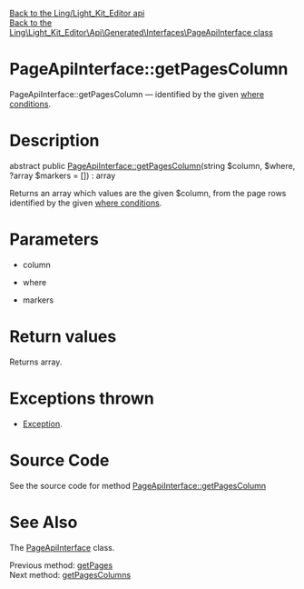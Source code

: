 [Back to the Ling/Light_Kit_Editor api](https://github.com/lingtalfi/Light_Kit_Editor/blob/master/doc/api/Ling/Light_Kit_Editor.md)<br>
[Back to the Ling\Light_Kit_Editor\Api\Generated\Interfaces\PageApiInterface class](https://github.com/lingtalfi/Light_Kit_Editor/blob/master/doc/api/Ling/Light_Kit_Editor/Api/Generated/Interfaces/PageApiInterface.md)


PageApiInterface::getPagesColumn
================



PageApiInterface::getPagesColumn — identified by the given [where conditions](https://github.com/lingtalfi/SimplePdoWrapper#the-where-conditions).




Description
================


abstract public [PageApiInterface::getPagesColumn](https://github.com/lingtalfi/Light_Kit_Editor/blob/master/doc/api/Ling/Light_Kit_Editor/Api/Generated/Interfaces/PageApiInterface/getPagesColumn.md)(string $column, $where, ?array $markers = []) : array




Returns an array which values are the given $column, from the page rows
identified by the given [where conditions](https://github.com/lingtalfi/SimplePdoWrapper#the-where-conditions).




Parameters
================


- column

    

- where

    

- markers

    


Return values
================

Returns array.


Exceptions thrown
================

- [Exception](http://php.net/manual/en/class.exception.php).&nbsp;







Source Code
===========
See the source code for method [PageApiInterface::getPagesColumn](https://github.com/lingtalfi/Light_Kit_Editor/blob/master/Api/Generated/Interfaces/PageApiInterface.php#L156-L156)


See Also
================

The [PageApiInterface](https://github.com/lingtalfi/Light_Kit_Editor/blob/master/doc/api/Ling/Light_Kit_Editor/Api/Generated/Interfaces/PageApiInterface.md) class.

Previous method: [getPages](https://github.com/lingtalfi/Light_Kit_Editor/blob/master/doc/api/Ling/Light_Kit_Editor/Api/Generated/Interfaces/PageApiInterface/getPages.md)<br>Next method: [getPagesColumns](https://github.com/lingtalfi/Light_Kit_Editor/blob/master/doc/api/Ling/Light_Kit_Editor/Api/Generated/Interfaces/PageApiInterface/getPagesColumns.md)<br>

